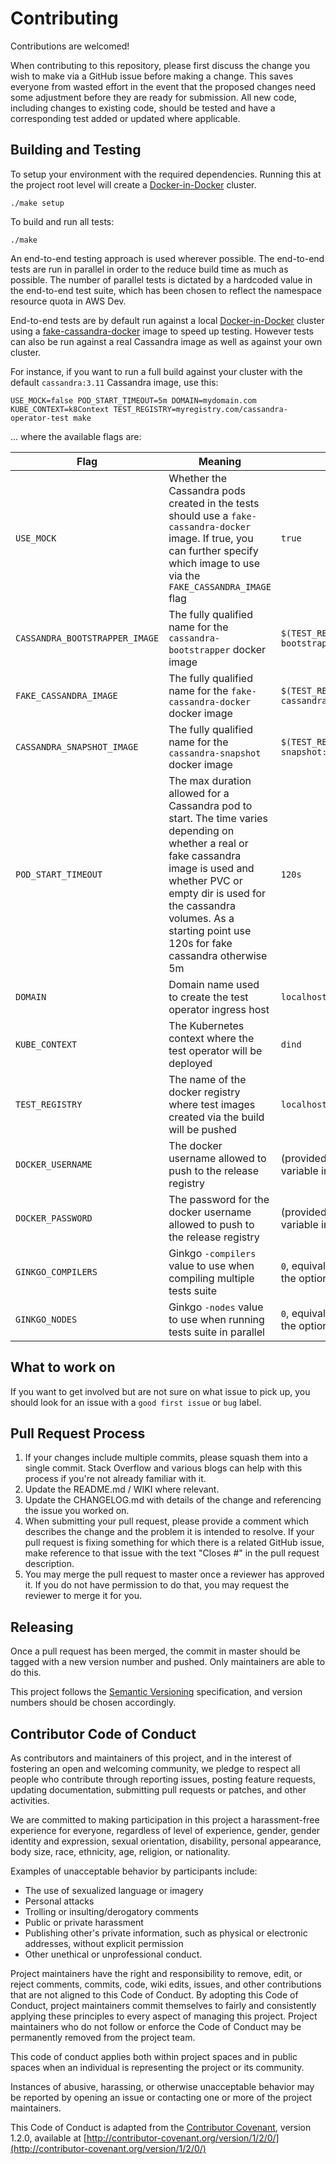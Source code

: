 # Contributing

Contributions are welcomed!

When contributing to this repository, please first discuss the change you wish to make via a GitHub
issue before making a change.  This saves everyone from wasted effort in the event that the proposed
changes need some adjustment before they are ready for submission.
All new code, including changes to existing code, should be tested and have a corresponding test added or updated where applicable.

## Building and Testing

To setup your environment with the required dependencies.
Running this at the project root level will create a [Docker-in-Docker](https://github.com/kubernetes-sigs/kubeadm-dind-cluster/) cluster. 
```
./make setup
```

To build and run all tests:
```
./make
```

An end-to-end testing approach is used wherever possible. 
The end-to-end tests are run in parallel in order to the reduce build time as much as possible.
The number of parallel tests is dictated by a hardcoded value in the end-to-end test suite, which has been chosen to reflect the namespace resource quota in AWS Dev.

End-to-end tests are by default run against a local [Docker-in-Docker](https://github.com/kubernetes-sigs/kubeadm-dind-cluster/) cluster using a [fake-cassandra-docker](fake-cassandra-docker/README.md) image to speed up testing.
However tests can also be run against a real Cassandra image as well as against your own cluster. 
 
For instance, if you want to run a full build against your cluster with the default `cassandra:3.11` Cassandra image, use this: 
```
USE_MOCK=false POD_START_TIMEOUT=5m DOMAIN=mydomain.com KUBE_CONTEXT=k8Context TEST_REGISTRY=myregistry.com/cassandra-operator-test make
```
... where the available flags are:

Flag | Meaning | Default
---|---|---
`USE_MOCK`                     | Whether the Cassandra pods created in the tests should use a `fake-cassandra-docker` image. If true, you can further specify which image to use via the `FAKE_CASSANDRA_IMAGE` flag | `true`
`CASSANDRA_BOOTSTRAPPER_IMAGE` | The fully qualified name for the `cassandra-bootstrapper` docker image | `$(TEST_REGISTRY)/cassandra-bootstrapper:v$(gitRev)` 
`FAKE_CASSANDRA_IMAGE`         | The fully qualified name for the `fake-cassandra-docker` docker image | `$(TEST_REGISTRY)/fake-cassandra:v$(gitRev)`
`CASSANDRA_SNAPSHOT_IMAGE`     | The fully qualified name for the `cassandra-snapshot` docker image | `$(TEST_REGISTRY)/cassandra-snapshot:v$(gitRev)`
`POD_START_TIMEOUT`            | The max duration allowed for a Cassandra pod to start. The time varies depending on whether a real or fake cassandra image is used and whether PVC or empty dir is used for the cassandra volumes. As a starting point use 120s for fake cassandra otherwise 5m | `120s` 
`DOMAIN`                       | Domain name used to create the test operator ingress host | `localhost`
`KUBE_CONTEXT`                 | The Kubernetes context where the test operator will be deployed | `dind`
`TEST_REGISTRY`                | The name of the docker registry where test images created via the build will be pushed| `localhost:5000`
`DOCKER_USERNAME`              | The docker username allowed to push to the release registry | (provided as encrypted variable in `.travis.yml`)
`DOCKER_PASSWORD`              | The password for the docker username allowed to push to the release registry | (provided as encrypted variable in `.travis.yml`)
`GINKGO_COMPILERS`             | Ginkgo `-compilers` value to use when compiling multiple tests suite | `0`, equivalent to not setting the option at all
`GINKGO_NODES`                 | Ginkgo `-nodes` value to use when running tests suite in parallel | `0`, equivalent to not setting the option at all

 
## What to work on

If you want to get involved but are not sure on what issue to pick up, 
you should look for an issue with a `good first issue` or `bug` label.

## Pull Request Process

1. If your changes include multiple commits, please squash them into a single commit.  Stack Overflow
   and various blogs can help with this process if you're not already familiar with it.
2. Update the README.md / WIKI where relevant.
3. Update the CHANGELOG.md with details of the change and referencing the issue you worked on.
4. When submitting your pull request, please provide a comment which describes the change and the problem
   it is intended to resolve. If your pull request is fixing something for which there is a related GitHub issue,
   make reference to that issue with the text "Closes #<issue-number>" in the pull request description.
5. You may merge the pull request to master once a reviewer has approved it. If you do not have permission to
   do that, you may request the reviewer to merge it for you.

## Releasing

Once a pull request has been merged, the commit in master should be tagged with a new version number and pushed.
Only maintainers are able to do this.

This project follows the [Semantic Versioning](https://semver.org/) specification, and version numbers
should be chosen accordingly.

## Contributor Code of Conduct

As contributors and maintainers of this project, and in the interest of fostering an open and
welcoming community, we pledge to respect all people who contribute through reporting issues,
posting feature requests, updating documentation, submitting pull requests or patches, and other
activities.

We are committed to making participation in this project a harassment-free experience for everyone,
regardless of level of experience, gender, gender identity and expression, sexual orientation,
disability, personal appearance, body size, race, ethnicity, age, religion, or nationality.

Examples of unacceptable behavior by participants include:

* The use of sexualized language or imagery
* Personal attacks
* Trolling or insulting/derogatory comments
* Public or private harassment
* Publishing other's private information, such as physical or electronic addresses, without explicit
  permission
* Other unethical or unprofessional conduct.

Project maintainers have the right and responsibility to remove, edit, or reject comments, commits,
code, wiki edits, issues, and other contributions that are not aligned to this Code of Conduct. By
adopting this Code of Conduct, project maintainers commit themselves to fairly and consistently
applying these principles to every aspect of managing this project. Project maintainers who do not
follow or enforce the Code of Conduct may be permanently removed from the project team.

This code of conduct applies both within project spaces and in public spaces when an individual is
representing the project or its community.

Instances of abusive, harassing, or otherwise unacceptable behavior may be reported by opening an
issue or contacting one or more of the project maintainers.

This Code of Conduct is adapted from the [Contributor Covenant](http://contributor-covenant.org),
version 1.2.0, available at
[http://contributor-covenant.org/version/1/2/0/](http://contributor-covenant.org/version/1/2/0/)

